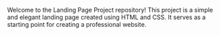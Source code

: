 Welcome to the Landing Page Project repository! This project is a simple and elegant landing page created using HTML and CSS. It serves as a starting point for creating a professional website.
